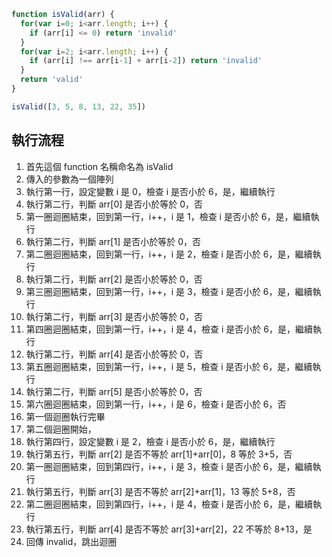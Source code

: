 ``` js
function isValid(arr) {
  for(var i=0; i<arr.length; i++) {
    if (arr[i] <= 0) return 'invalid'
  }
  for(var i=2; i<arr.length; i++) {
    if (arr[i] !== arr[i-1] + arr[i-2]) return 'invalid'
  }
  return 'valid'
}

isValid([3, 5, 8, 13, 22, 35])
```

## 執行流程
1. 首先這個 function 名稱命名為 isValid
2. 傳入的參數為一個陣列
3. 執行第一行，設定變數 i 是 0，檢查 i 是否小於 6，是，繼續執行
4. 執行第二行，判斷 arr[0] 是否小於等於 0，否
5. 第一圈迴圈結束，回到第一行，i++，i 是 1，檢查 i 是否小於 6，是，繼續執行
6. 執行第二行，判斷 arr[1] 是否小於等於 0，否
7. 第二圈迴圈結束，回到第一行，i++，i 是 2，檢查 i 是否小於 6，是，繼續執行
8. 執行第二行，判斷 arr[2] 是否小於等於 0，否
9. 第三圈迴圈結束，回到第一行，i++，i 是 3，檢查 i 是否小於 6，是，繼續執行
10. 執行第二行，判斷 arr[3] 是否小於等於 0，否
11. 第四圈迴圈結束，回到第一行，i++，i 是 4，檢查 i 是否小於 6，是，繼續執行
12. 執行第二行，判斷 arr[4] 是否小於等於 0，否
13. 第五圈迴圈結束，回到第一行，i++，i 是 5，檢查 i 是否小於 6，是，繼續執行
14. 執行第二行，判斷 arr[5] 是否小於等於 0，否
15. 第六圈迴圈結束，回到第一行，i++，i 是 6，檢查 i 是否小於 6，否
16. 第一個迴圈執行完畢
17. 第二個迴圈開始，
18. 執行第四行，設定變數 i 是 2，檢查 i 是否小於 6，是，繼續執行
19. 執行第五行，判斷 arr[2] 是否不等於 arr[1]+arr[0]，8 等於 3+5，否
20. 第一圈迴圈結束，回到第四行，i++，i 是 3，檢查 i 是否小於 6，是，繼續執行
21. 執行第五行，判斷 arr[3] 是否不等於 arr[2]+arr[1]，13 等於 5+8，否
22. 第二圈迴圈結束，回到第四行，i++，i 是 4，檢查 i 是否小於 6，是，繼續執行
23. 執行第五行，判斷 arr[4] 是否不等於 arr[3]+arr[2]，22 不等於 8+13，是
24. 回傳 invalid，跳出迴圈